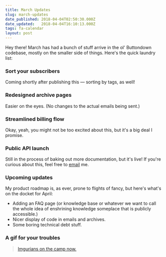 ```yaml
---
title: March Updates
slug: march-updates
date_published: 2018-04-04T02:50:30.000Z
date_updated:   2018-04-04T16:10:13.000Z
tags: fa-calendar
layout: post
---
```


<p>Hey there! March has had a bunch of stuff arrive in the ol' Buttondown codebase, mostly on the smaller side of things.  Here's the quick laundry list:</p>
<h3 id="sortyoursubscribers">Sort your subscribers</h3>
<p>Coming shortly after publishing this — sorting by tags, as well!</p>
<h3 id="redesignedarchivepages">Redesigned archive pages</h3>
<p>Easier on the eyes.  (No changes to the actual emails being sent.)</p>
<h3 id="streamlinedbillingflow">Streamlined billing flow</h3>
<p>Okay, yeah, you might not be too excited about this, but it's a big deal I promise.</p>
<h3 id="publicapilaunch">Public API launch</h3>
<p>Still in the process of baking out more documentation, but it's live! If you're curious about this, feel free to <a href="mailto:justin@buttondown.email">email</a> me.</p>
<h3 id="upcomingupdates">Upcoming updates</h3>
<p>My product roadmap is, as ever, prone to flights of fancy, but here's what's on the docket for April:</p>
<ul>
<li>Adding an FAQ page (or knowledge base or whatever we want to call the whole idea of enshrining knowledge someplace that is publicly accessible.)</li>
<li>Nicer display of code in emails and archives.</li>
<li>Some boring technical debt stuff.</li>
</ul>
<h3 id="agifforyourtroubles">A gif for your troubles</h3>
<blockquote class="imgur-embed-pub" lang="en" data-id="5EntMNH"><a href="//imgur.com/5EntMNH">Imgurians on the camp now.</a></blockquote><script async src="//s.imgur.com/min/embed.js" charset="utf-8"></script>

